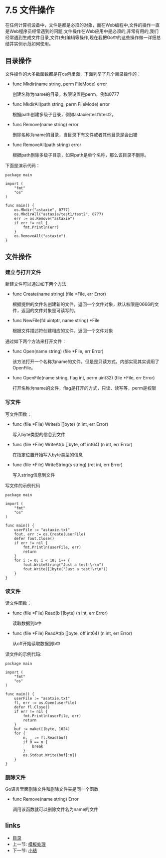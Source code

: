 # 7.5 文件操作
在任何计算机设备中，文件是都是必须的对象，而在Web编程中,文件的操作一直是Web程序员经常遇到的问题,文件操作在Web应用中是必须的,非常有用的,我们经常遇到生成文件目录,文件(夹)编辑等操作,现在我把Go中的这些操作做一详细总结并实例示范如何使用。
## 目录操作
文件操作的大多数函数都是在os包里面，下面列举了几个目录操作的：

- func Mkdir(name string, perm FileMode) error

	创建名称为name的目录，权限设置是perm，例如0777
	
- func MkdirAll(path string, perm FileMode) error

	根据path创建多级子目录，例如astaxie/test1/test2。
	
- func Remove(name string) error

	删除名称为name的目录，当目录下有文件或者其他目录是会出错

- func RemoveAll(path string) error

	根据path删除多级子目录，如果path是单个名称，那么该目录不删除。


下面是演示代码：

	package main

	import (
		"fmt"
		"os"
	)
	
	func main() {
		os.Mkdir("astaxie", 0777)
		os.MkdirAll("astaxie/test1/test2", 0777)
		err := os.Remove("astaxie")
		if err != nil {
			fmt.Println(err)
		}
		os.RemoveAll("astaxie")
	}


## 文件操作

### 建立与打开文件
新建文件可以通过如下两个方法

- func Create(name string) (file *File, err Error)

	根据提供的文件名创建新的文件，返回一个文件对象，默认权限是0666的文件，返回的文件对象是可读写的。

- func NewFile(fd uintptr, name string) *File
	
	根据文件描述符创建相应的文件，返回一个文件对象


通过如下两个方法来打开文件：

- func Open(name string) (file *File, err Error)

	该方法打开一个名称为name的文件，但是是只读方式，内部实现其实调用了OpenFile。

- func OpenFile(name string, flag int, perm uint32) (file *File, err Error)	

	打开名称为name的文件，flag是打开的方式，只读、读写等，perm是权限		

### 写文件
写文件函数：

- func (file *File) Write(b []byte) (n int, err Error)

	写入byte类型的信息到文件

- func (file *File) WriteAt(b []byte, off int64) (n int, err Error)

	在指定位置开始写入byte类型的信息

- func (file *File) WriteString(s string) (ret int, err Error)

	写入string信息到文件
	
写文件的示例代码

	package main

	import (
		"fmt"
		"os"
	)
	
	func main() {
		userFile := "astaxie.txt"
		fout, err := os.Create(userFile)
		defer fout.Close()
		if err != nil {
			fmt.Println(userFile, err)
			return
		}
		for i := 0; i < 10; i++ {
			fout.WriteString("Just a test!\r\n")
			fout.Write([]byte("Just a test!\r\n"))
		}
	}

### 读文件
读文件函数：

- func (file *File) Read(b []byte) (n int, err Error)

	读取数据到b中

- func (file *File) ReadAt(b []byte, off int64) (n int, err Error)

	从off开始读取数据到b中

读文件的示例代码:

	package main

	import (
		"fmt"
		"os"
	)
	
	func main() {
		userFile := "asatxie.txt"
		fl, err := os.Open(userFile)
		defer fl.Close()
		if err != nil {
			fmt.Println(userFile, err)
			return
		}
		buf := make([]byte, 1024)
		for {
			n, _ := fl.Read(buf)
			if 0 == n {
				break
			}
			os.Stdout.Write(buf[:n])
		}
	}

### 删除文件
Go语言里面删除文件和删除文件夹是同一个函数

- func Remove(name string) Error

	调用该函数就可以删除文件名为name的文件

## links
   * [目录](<preface.md>)
   * 上一节: [模板处理](<7.4.md>)
   * 下一节: [小结](<7.6.md>)